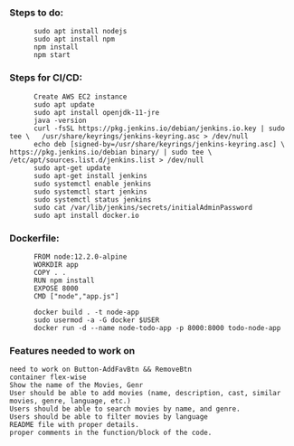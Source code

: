 ### Steps to do:
          sudo apt install nodejs
          sudo apt install npm
          npm install
          npm start 


### Steps for CI/CD:
  
          Create AWS EC2 instance
          sudo apt update
          sudo apt install openjdk-11-jre
          java -version
          curl -fsSL https://pkg.jenkins.io/debian/jenkins.io.key | sudo tee \   /usr/share/keyrings/jenkins-keyring.asc > /dev/null 
          echo deb [signed-by=/usr/share/keyrings/jenkins-keyring.asc] \   https://pkg.jenkins.io/debian binary/ | sudo tee \   /etc/apt/sources.list.d/jenkins.list > /dev/null
          sudo apt-get update 
          sudo apt-get install jenkins
          sudo systemctl enable jenkins
          sudo systemctl start jenkins
          sudo systemctl status jenkins
          sudo cat /var/lib/jenkins/secrets/initialAdminPassword  
          sudo apt install docker.io

### Dockerfile: 

          FROM node:12.2.0-alpine 
          WORKDIR app 
          COPY . . 
          RUN npm install 
          EXPOSE 8000 
          CMD ["node","app.js"]

          docker build . -t node-app 
          sudo usermod -a -G docker $USER 
          docker run -d --name node-todo-app -p 8000:8000 todo-node-app

### Features needed to work on
    need to work on Button-AddFavBtn && RemoveBtn
    container flex-wise
    Show the name of the Movies, Genr
    User should be able to add movies (name, description, cast, similar movies, genre, language, etc.)
    Users should be able to search movies by name, and genre.
    Users should be able to filter movies by language
    README file with proper details.
    proper comments in the function/block of the code.
